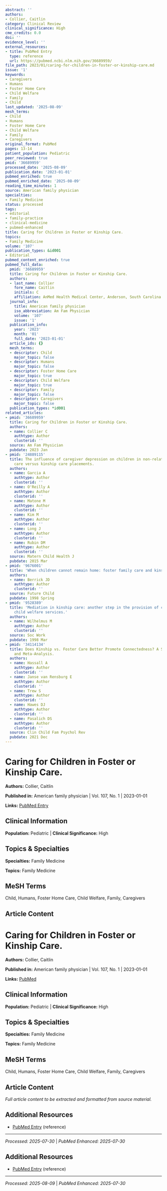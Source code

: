 ```yaml
---
abstract: ''
authors:
- Collier, Caitlin
category: Clinical Review
clinical_significance: High
cme_credits: 0.0
doi: ''
evidence_level: ''
external_resources:
- title: PubMed Entry
  type: reference
  url: https://pubmed.ncbi.nlm.nih.gov/36689959/
file_path: 2023/01/caring-for-children-in-foster-or-kinship-care.md
issue: '1'
keywords:
- Caregivers
- Humans
- Foster Home Care
- Child Welfare
- Family
- Child
last_updated: '2025-08-09'
mesh_terms:
- Child
- Humans
- Foster Home Care
- Child Welfare
- Family
- Caregivers
original_format: PubMed
pages: 13-14
patient_population: Pediatric
peer_reviewed: true
pmid: '36689959'
processed_date: '2025-08-09'
publication_date: '2023-01-01'
pubmed_enriched: true
pubmed_enriched_date: '2025-08-09'
reading_time_minutes: 1
source: American family physician
specialties:
- Family Medicine
status: processed
tags:
- editorial
- family-practice
- clinical-medicine
- pubmed-enhanced
title: Caring for Children in Foster or Kinship Care.
topics:
- Family Medicine
volume: '107'
publication_types: &id001
- Editorial
pubmed_content_enriched: true
pubmed_full_data:
  pmid: '36689959'
  title: Caring for Children in Foster or Kinship Care.
  authors:
  - last_name: Collier
    fore_name: Caitlin
    initials: C
    affiliation: AnMed Health Medical Center, Anderson, South Carolina.
  journal_info:
    title: American family physician
    iso_abbreviation: Am Fam Physician
    volume: '107'
    issue: '1'
  publication_info:
    year: '2023'
    month: '01'
    full_date: '2023-01-01'
  article_ids: {}
  mesh_terms:
  - descriptor: Child
    major_topic: false
  - descriptor: Humans
    major_topic: false
  - descriptor: Foster Home Care
    major_topic: true
  - descriptor: Child Welfare
    major_topic: true
  - descriptor: Family
    major_topic: false
  - descriptor: Caregivers
    major_topic: false
  publication_types: *id001
related_articles:
- pmid: '36689959'
  title: Caring for Children in Foster or Kinship Care.
  authors:
  - name: Collier C
    authtype: Author
    clusterid: ''
  source: Am Fam Physician
  pubdate: 2023 Jan
- pmid: '24889115'
  title: The influence of caregiver depression on children in non-relative foster
    care versus kinship care placements.
  authors:
  - name: Garcia A
    authtype: Author
    clusterid: ''
  - name: O'Reilly A
    authtype: Author
    clusterid: ''
  - name: Matone M
    authtype: Author
    clusterid: ''
  - name: Kim M
    authtype: Author
    clusterid: ''
  - name: Long J
    authtype: Author
    clusterid: ''
  - name: Rubin DM
    authtype: Author
    clusterid: ''
  source: Matern Child Health J
  pubdate: 2015 Mar
- pmid: '9676001'
  title: 'When children cannot remain home: foster family care and kinship care.'
  authors:
  - name: Berrick JD
    authtype: Author
    clusterid: ''
  source: Future Child
  pubdate: 1998 Spring
- pmid: '9528389'
  title: 'Mediation in kinship care: another step in the provision of culturally relevant
    child welfare services.'
  authors:
  - name: Wilhelmus M
    authtype: Author
    clusterid: ''
  source: Soc Work
  pubdate: 1998 Mar
- pmid: '34114134'
  title: Does Kinship vs. Foster Care Better Promote Connectedness? A Systematic Review
    and Meta-Analysis.
  authors:
  - name: Hassall A
    authtype: Author
    clusterid: ''
  - name: Janse van Rensburg E
    authtype: Author
    clusterid: ''
  - name: Trew S
    authtype: Author
    clusterid: ''
  - name: Hawes DJ
    authtype: Author
    clusterid: ''
  - name: Pasalich DS
    authtype: Author
    clusterid: ''
  source: Clin Child Fam Psychol Rev
  pubdate: 2021 Dec
---
```


# Caring for Children in Foster or Kinship Care.

**Authors:** Collier, Caitlin

**Published in:** American family physician | Vol. 107, No. 1 | 2023-01-01

**Links:** [PubMed Entry](https://pubmed.ncbi.nlm.nih.gov/36689959/)

## Clinical Information

**Population:** Pediatric | **Clinical Significance:** High

## Topics & Specialties

**Specialties:** Family Medicine

**Topics:** Family Medicine

## MeSH Terms

Child, Humans, Foster Home Care, Child Welfare, Family, Caregivers

## Article Content

# Caring for Children in Foster or Kinship Care.

**Authors:** Collier, Caitlin

**Published in:** American family physician | Vol. 107, No. 1 | 2023-01-01

**Links:** [PubMed](https://pubmed.ncbi.nlm.nih.gov/36689959/)

## Clinical Information

**Population:** Pediatric | **Clinical Significance:** High

## Topics & Specialties

**Specialties:** Family Medicine

**Topics:** Family Medicine

## MeSH Terms

Child, Humans, Foster Home Care, Child Welfare, Family, Caregivers

## Article Content

*Full article content to be extracted and formatted from source material.*

## Additional Resources

- [PubMed Entry](https://pubmed.ncbi.nlm.nih.gov/36689959/) (reference)

---

*Processed: 2025-07-30* | *PubMed Enhanced: 2025-07-30*

## Additional Resources

- [PubMed Entry](https://pubmed.ncbi.nlm.nih.gov/36689959/) (reference)

---

*Processed: 2025-08-09* | *PubMed Enhanced: 2025-07-30*
